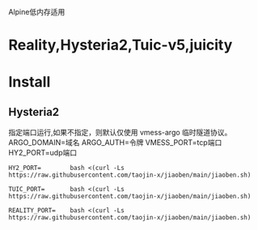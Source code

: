 Alpine低内存适用
# Reality,Hysteria2,Tuic-v5,juicity
# Install
## Hysteria2
指定端口运行,如果不指定，则默认仅使用 vmess-argo 临时隧道协议。
ARGO_DOMAIN=域名  ARGO_AUTH=令牌
VMESS_PORT=tcp端口 HY2_PORT=udp端口
```
HY2_PORT=        bash <(curl -Ls https://raw.githubusercontent.com/taojin-x/jiaoben/main/jiaoben.sh)
```
```
TUIC_PORT=       bash <(curl -Ls https://raw.githubusercontent.com/taojin-x/jiaoben/main/jiaoben.sh)
```
```
REALITY_PORT=    bash <(curl -Ls https://raw.githubusercontent.com/taojin-x/jiaoben/main/jiaoben.sh)
```
